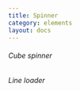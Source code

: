 ```yaml
---
title: Spinner
category: elements
layout: docs
---
```


###### Cube spinner

<div class="spinner-container box-spinner">
    <div class="spinner"></div>
</div>

###### Line loader

<div class="spinner-container line-loader">
    <div class="spinner">
        <div class="spinner-inner">
            <div></div>
            <div></div>
            <div></div>
            <div></div>
            <div></div>
        </div>
    </div>
</div>